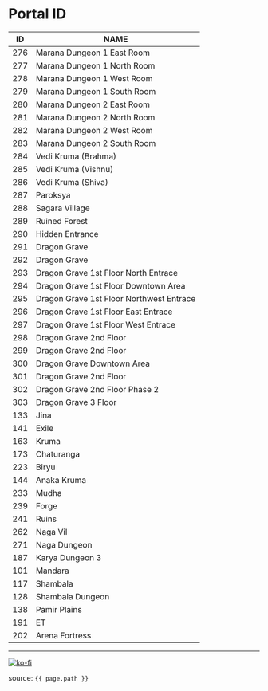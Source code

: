 # Portal ID

| ID  | NAME                                     |
| --- | ---------------------------------------- |
| 276 | Marana Dungeon 1 East Room               |
| 277 | Marana Dungeon 1 North Room              |
| 278 | Marana Dungeon 1 West Room               |
| 279 | Marana Dungeon 1 South Room              |
| 280 | Marana Dungeon 2 East Room               |
| 281 | Marana Dungeon 2 North Room              |
| 282 | Marana Dungeon 2 West Room               |
| 283 | Marana Dungeon 2 South Room              |
| 284 | Vedi Kruma (Brahma)                      |
| 285 | Vedi Kruma (Vishnu)                      |
| 286 | Vedi Kruma (Shiva)                       |
| 287 | Paroksya                                 |
| 288 | Sagara Village                           |
| 289 | Ruined Forest                            |
| 290 | Hidden Entrance                          |
| 291 | Dragon Grave                             |
| 292 | Dragon Grave                             |
| 293 | Dragon Grave 1st Floor North Entrace     |
| 294 | Dragon Grave 1st Floor Downtown Area     |
| 295 | Dragon Grave 1st Floor Northwest Entrace |
| 296 | Dragon Grave 1st Floor East Entrace      |
| 297 | Dragon Grave 1st Floor West Entrace      |
| 298 | Dragon Grave 2nd Floor                   |
| 299 | Dragon Grave 2nd Floor                   |
| 300 | Dragon Grave Downtown Area               |
| 301 | Dragon Grave 2nd Floor                   |
| 302 | Dragon Grave 2nd Floor Phase 2           |
| 303 | Dragon Grave 3 Floor                     |
| 133 | Jina                                     |
| 141 | Exile                                    |
| 163 | Kruma                                    |
| 173 | Chaturanga                               |
| 223 | Biryu                                    |
| 144 | Anaka Kruma                              |
| 233 | Mudha                                    |
| 239 | Forge                                    |
| 241 | Ruins                                    |
| 262 | Naga Vil                                 |
| 271 | Naga Dungeon                             |
| 187 | Karya Dungeon 3                          |
| 101 | Mandara                                  |
| 117 | Shambala                                 |
| 128 | Shambala Dungeon                         |
| 138 | Pamir Plains                             |
| 191 | ET                                       |
| 202 | Arena Fortress                           |

---

[![ko-fi](https://www.ko-fi.com/img/githubbutton_sm.svg)](https://ko-fi.com/T6T41JKMI)

source: `{{ page.path }}`
